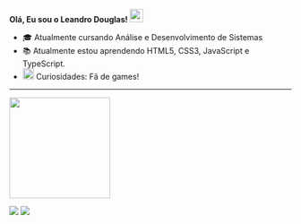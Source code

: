 **Olá, Eu sou o Leandro Douglas!** <img src="https://github.com/TheDudeThatCode/TheDudeThatCode/blob/master/Assets/Earth.gif" width="24px">

* 🎓 Atualmente cursando Análise e Desenvolvimento de Sistemas
* 📚 Atualmente estou aprendendo HTML5, CSS3, JavaScript e TypeScript.
* <img alt="GIF" src="https://github.com/TheDudeThatCode/TheDudeThatCode/blob/master/Assets/powerup.gif" width="20vw" /> Curiosidades: Fã de games!

<hr>
<div>
  <a href="https://github.com/LeandroDoug">
  <img height="180em" src="https://github-readme-stats.vercel.app/api?username=LeandroDoug&show_icons=true&theme=rose_pine&include_all_commits=true&count_private=true"/>
</div>
  
<a href = "mailto:leandrodouglaslg1@gmail.com"><img src="https://img.shields.io/badge/-Gmail-%23333?style=for-the-badge&logo=gmail&logoColor=white" target="_blank"></a>
  <a href="https://www.linkedin.com/in/leandro-meneses-54592816a/" target="_blank"><img src="https://img.shields.io/badge/-LinkedIn-%230077B5?style=for-the-badge&logo=linkedin&logoColor=white" target="_blank"></a> 
